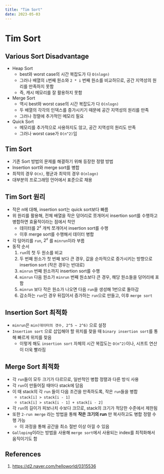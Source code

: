 ```yaml
---
title: "Tim Sort"
date: 2023-05-03
---
```


# Tim Sort

## Various Sort Disadvantage

- Heap Sort
  - best와 worst case의 시간 복잡도가 다 `O(nlogn)`
  - 그러나 배열의 `i`번째 원소와 `2 * i` 번째 원소를 비교하므로, 공간 지역성의 원리를 만족하지 못함
  - 즉, 캐시 메모리를 잘 활용하지 못함
- Merge Sort
  - 역시 best와 worst case의 시간 복잡도가 다 `O(nlogn)`
  - 두 배열의 각각의 인덱스를 증가시키기 때문에 공간 지역성의 원리를 만족
  - 그러나 정렬에 추가적인 메모리 필요
- Quick Sort
  - 메모리를 추가적으로 사용하지도 않고, 공간 지역성의 원리도 만족
  - 그러나 worst case가 `O(n^2)`임

## Tim Sort

- 기존 Sort 방법의 문제를 해결하기 위해 등장한 정렬 방법
- Insertion sort와 merge sort를 병합
- 최적의 경우 `O(n)`, 평균과 최악의 경우 `O(nlogn)`
- 대부분의 프로그래밍 언어에서 표준으로 채용

## Tim Sort 원리

- 작은 n에 대해, insertion sort는 quick sort보다 빠름
- 위 원리를 활용해, 전체 배열을 작은 덩어리로 쪼개어서 insertion sort를 수행하고 병합하면 효율적이라는 점에서 착안
  - 데이터를 $2^x$ 개씩 쪼개어서 insertion sort를 수행
  - 이후 merge sort를 수행해서 데이터 병합
- 각 덩어리를 `run`, $2^x$ 를 `minrun`이라 부름
- 동작 순서
  1. `run`의 첫 두 원소를 비교
  2. 두 번째 원소가 첫 번째 보다 큰 경우, 값을 순차적으로 증가시키는 방향으로 insertion sort (작은 경우는 반대로)
  3. `minrun` 번째 원소까지 insertion sort를 수행
  4. `minrun` 다음 원소가 `minrun` 번째 원소보다 큰 경우, 해당 원소들을 덩어리에 포함
  5. `minrun` 보다 작은 원소가 나오면 다음 `run`을 생성해 1번으로 돌아감
  6. 감소하는 `run`인 경우 뒤집어서 증가하는 `run`으로 만들고, 이후 `merge sort`

## Insertion Sort 최적화

- `minrun`은 `min(데이터의 갯수, 2^5 ~ 2^6)` 으로 설정
- `Insertion sort` 으로 삽입해야 할 위치를 찾을 때 `binary insertion sort`를 통해 빠르게 위치를 찾음
  - 이렇게 해도 `insertion sort` 자체의 시간 복잡도는 `O(n^2)`이나, 시프트 연산이 더욱 빨라짐

## Merge Sort 최적화

- 각 `run`들이 모두 크기가 다르므로, 일반적인 병합 정렬과 다른 방식 사용
- 각 `run`이 만들어질 때마다 stack에 담음
- 이 때 stack의 각 `run` 들이 다음 조건을 만족하도록, 작은 `run`들을 병합
  - `stack[i] > stack[i - 1]`
  - `stack[i] > stack[i - 1] + stack[i - 2]`
- 각 `run`의 길이가 피보나치 수보다 크므로, stack의 크기가 적당한 수준에서 제한됨
- 또한 `2-run merge` 라는 방법을 통해 **작은 크기의 run** 만 복사하고도 병합 정렬 수행 가능
  - 이 과정을 통해 공간을 최소 절반 이상 아낄 수 있음
- `Galloping`이라는 방법을 사용해 `merge sort`에서 사용되는 index를 최적화해서 움직이기도 함

## References

1. https://d2.naver.com/helloworld/0315536
